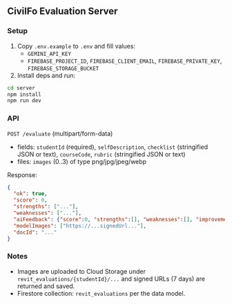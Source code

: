 ## CivilFo Evaluation Server

### Setup
1. Copy `.env.example` to `.env` and fill values:
   - `GEMINI_API_KEY`
   - `FIREBASE_PROJECT_ID`, `FIREBASE_CLIENT_EMAIL`, `FIREBASE_PRIVATE_KEY`, `FIREBASE_STORAGE_BUCKET`
2. Install deps and run:

```bash
cd server
npm install
npm run dev
```

### API
`POST /evaluate` (multipart/form-data)
- fields: `studentId` (required), `selfDescription`, `checklist` (stringified JSON or text), `courseCode`, `rubric` (stringified JSON or text)
- files: `images` (0..3) of type png/jpg/jpeg/webp

Response:
```json
{
  "ok": true,
  "score": 0,
  "strengths": ["..."],
  "weaknesses": ["..."],
  "aiFeedback": {"score":0, "strengths":[], "weaknesses":[], "improvement_steps":[], "technical_risk":"low"},
  "modelImages": ["https://...signedUrl..."],
  "docId": "..."
}
```

### Notes
- Images are uploaded to Cloud Storage under `revit_evaluations/{studentId}/...` and signed URLs (7 days) are returned and saved.
- Firestore collection: `revit_evaluations` per the data model.

